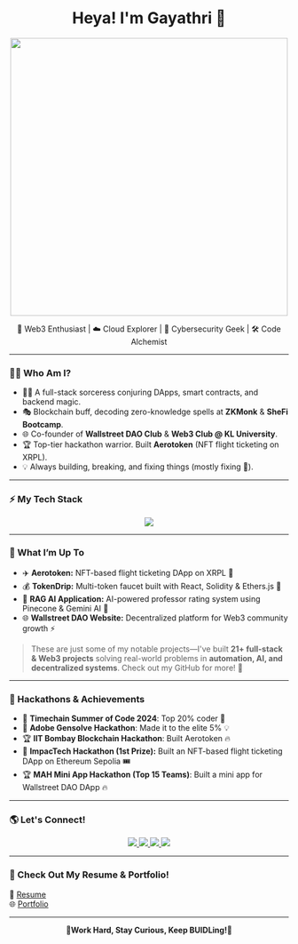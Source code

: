 <h1 align="center">Heya! I'm Gayathri 👋</h1>

<p align="center">
  <img src="https://trancentral.tv/wp-content/uploads/2016/05/tumblr_naijtnYkeu1qhccbco1_1280.gif" width="500px">
</p>

<p align="center">
  🚀 Web3 Enthusiast | ☁️ Cloud Explorer | 🔐 Cybersecurity Geek | 🛠️ Code Alchemist
</p>

---

### 🧙‍♀️ Who Am I?
- 👩‍💻 A full-stack sorceress conjuring DApps, smart contracts, and backend magic.
- 🎭 Blockchain buff, decoding zero-knowledge spells at **ZKMonk** & **SheFi Bootcamp**.
- 🌐 Co-founder of **Wallstreet DAO Club** & **Web3 Club @ KL University**.
- 🏆 Top-tier hackathon warrior. Built **Aerotoken** (NFT flight ticketing on XRPL).
- 💡 Always building, breaking, and fixing things (mostly fixing 👀).

---

### ⚡ My Tech Stack
<p align="center">
  <img src="https://skillicons.dev/icons?i=js,ts,react,nextjs,solidity,python,java,c,mysql,aws,linux,git,docker,nodejs" />
</p>

---

### 🚀 What I’m Up To
- ✈️ **Aerotoken:** NFT-based flight ticketing DApp on XRPL 🛫
- 💰 **TokenDrip:** Multi-token faucet built with React, Solidity & Ethers.js 🚰
- 🤖 **RAG AI Application:** AI-powered professor rating system using Pinecone & Gemini AI 🧠
- 🌐 **Wallstreet DAO Website:** Decentralized platform for Web3 community growth ⚡

> These are just some of my notable projects—I've built **21+ full-stack & Web3 projects** solving real-world problems in **automation, AI, and decentralized systems**. Check out my GitHub for more! 🚀

---

### 🎯 Hackathons & Achievements
- 🏅 **Timechain Summer of Code 2024**: Top 20% coder 🚀
- 🎨 **Adobe Gensolve Hackathon**: Made it to the elite 5% 💡
- 🏆 **IIT Bombay Blockchain Hackathon**: Built Aerotoken 🔥
- 🏅 **ImpacTech Hackathon (1st Prize):** Built an NFT-based flight ticketing DApp on Ethereum Sepolia 🎟️
- 🏆 **MAH Mini App Hackathon (Top 15 Teams)**: Built a mini app for Wallstreet DAO DApp 🔥

---

### 🌎 Let's Connect!
<p align="center">
  <a href="https://www.linkedin.com/in/gayathri-pch/">
    <img src="https://img.shields.io/badge/LinkedIn-%230077B5.svg?style=for-the-badge&logo=linkedin&logoColor=white" />
  </a>
  <a href="https://github.com/GayathriPCh">
    <img src="https://img.shields.io/badge/GitHub-%23181717.svg?style=for-the-badge&logo=github&logoColor=white" />
  </a>
  <a href="https://www.youtube.com/channel/UCVr3B5TQBv4VSymnxO-gagQ">
    <img src="https://img.shields.io/badge/YouTube-%23FF0000.svg?style=for-the-badge&logo=youtube&logoColor=white" />
  </a>
  <a href="https://medium.com/@p.gayathri.ch">
    <img src="https://img.shields.io/badge/Medium-%23121212.svg?style=for-the-badge&logo=medium&logoColor=white" />
  </a>
</p>

---

### 📜 Check Out My Resume & Portfolio!
📄 [Resume](https://drive.google.com/file/d/your-resume-link/view)  
🌐 [Portfolio](https://astro-folio-two.vercel.app/)

---

<p align="center"><strong>🚀Work Hard, Stay Curious, Keep BUIDLing!🚀</strong></p>
